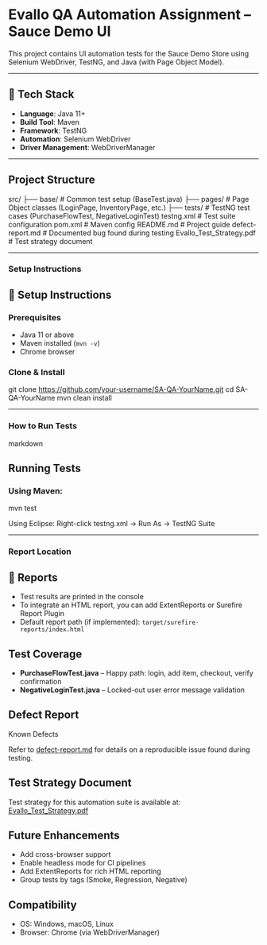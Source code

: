# Evallo QA Automation Assignment – Sauce Demo UI

This project contains UI automation tests for the Sauce Demo Store using Selenium WebDriver, TestNG, and Java (with Page Object Model).

---

## 📌 Tech Stack
- **Language**: Java 11+
- **Build Tool**: Maven
- **Framework**: TestNG
- **Automation**: Selenium WebDriver
- **Driver Management**: WebDriverManager

---

## Project Structure

src/
├── base/ # Common test setup (BaseTest.java)
├── pages/ # Page Object classes (LoginPage, InventoryPage, etc.)
├── tests/ # TestNG test cases (PurchaseFlowTest, NegativeLoginTest)
testng.xml # Test suite configuration
pom.xml # Maven config
README.md # Project guide
defect-report.md # Documented bug found during testing
Evallo_Test_Strategy.pdf # Test strategy document

---

### **Setup Instructions**

## 🔧 Setup Instructions

### Prerequisites
- Java 11 or above
- Maven installed (`mvn -v`)
- Chrome browser

### Clone & Install

git clone https://github.com/your-username/SA-QA-YourName.git
cd SA-QA-YourName
mvn clean install

---

### **How to Run Tests**
 markdown
##  Running Tests

### Using Maven:

mvn test

Using Eclipse:
Right-click testng.xml → Run As → TestNG Suite


---

###  **Report Location**

## 📄 Reports

- Test results are printed in the console
- To integrate an HTML report, you can add ExtentReports or Surefire Report Plugin
- Default report path (if implemented): `target/surefire-reports/index.html`

## Test Coverage

- **PurchaseFlowTest.java** – Happy path: login, add item, checkout, verify confirmation
- **NegativeLoginTest.java** – Locked-out user error message validation


## Defect Report

 Known Defects

Refer to [defect-report.md](./defect-report.md) for details on a reproducible issue found during testing.


## Test Strategy Document

Test strategy for this automation suite is available at:
[Evallo_Test_Strategy.pdf](./Evallo_Test_Strategy.pdf)

## Future Enhancements

- Add cross-browser support
- Enable headless mode for CI pipelines
- Add ExtentReports for rich HTML reporting
- Group tests by tags (Smoke, Regression, Negative)

## Compatibility

- OS: Windows, macOS, Linux
- Browser: Chrome (via WebDriverManager)
